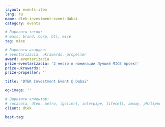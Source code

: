 ```yaml
---
layout: events-item
lang: ru
name: dtek-investment-event-dubai
category: events

# Варианты тегов:
# mass, brand, corp, btl, mice
tag: mice

# Варианты авардов:
# eventarizacia, ukrawards, propeller
award: eventarizacia
prize-eventarizacia: '2 место в номинации Лучший MICE проект'
prize-ukrawards: ''
prize-propeller: ''

title: 'DTEK Investment Event @ Dubai'

og-image: ''

# Варианты клиентов:
# cocacola, dtek, metro, lgclient, interpipe, lifecell, amway, philipmorris, olymp, maristela, udp, top, zefir, unicef, wog, sebbank, niko, nemiroff, maxim, velykakyshenia, marieclaire, chervonenkoracing, burn, altis, mts, prime, seppala, lifeclient, pekingduck,
client: dtek

best-tag: 
---
```

